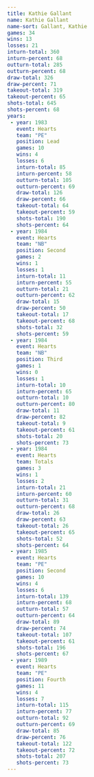 ```yaml
---
title: Kathie Gallant
name: Kathie Gallant
name-sort: Gallant, Kathie
games: 34
wins: 13
losses: 21
inturn-total: 360
inturn-percent: 68
outturn-total: 285
outturn-percent: 68
draw-total: 326
draw-percent: 71
takeout-total: 319
takeout-percent: 65
shots-total: 645
shots-percent: 68
years:
 - year: 1983
   event: Hearts
   team: "PE"
   position: Lead
   games: 10
   wins: 4
   losses: 6
   inturn-total: 85
   inturn-percent: 58
   outturn-total: 105
   outturn-percent: 69
   draw-total: 126
   draw-percent: 66
   takeout-total: 64
   takeout-percent: 59
   shots-total: 190
   shots-percent: 64
 - year: 1984
   event: Hearts
   team: "NB"
   position: Second
   games: 2
   wins: 1
   losses: 1
   inturn-total: 11
   inturn-percent: 55
   outturn-total: 21
   outturn-percent: 62
   draw-total: 15
   draw-percent: 50
   takeout-total: 17
   takeout-percent: 68
   shots-total: 32
   shots-percent: 59
 - year: 1984
   event: Hearts
   team: "NB"
   position: Third
   games: 1
   wins: 0
   losses: 1
   inturn-total: 10
   inturn-percent: 65
   outturn-total: 10
   outturn-percent: 80
   draw-total: 11
   draw-percent: 82
   takeout-total: 9
   takeout-percent: 61
   shots-total: 20
   shots-percent: 73
 - year: 1984
   event: Hearts
   team: Totals
   games: 3
   wins: 1
   losses: 2
   inturn-total: 21
   inturn-percent: 60
   outturn-total: 31
   outturn-percent: 68
   draw-total: 26
   draw-percent: 63
   takeout-total: 26
   takeout-percent: 65
   shots-total: 52
   shots-percent: 64
 - year: 1985
   event: Hearts
   team: "PE"
   position: Second
   games: 10
   wins: 4
   losses: 6
   inturn-total: 139
   inturn-percent: 68
   outturn-total: 57
   outturn-percent: 64
   draw-total: 89
   draw-percent: 74
   takeout-total: 107
   takeout-percent: 61
   shots-total: 196
   shots-percent: 67
 - year: 1989
   event: Hearts
   team: "PE"
   position: Fourth
   games: 11
   wins: 4
   losses: 7
   inturn-total: 115
   inturn-percent: 77
   outturn-total: 92
   outturn-percent: 69
   draw-total: 85
   draw-percent: 76
   takeout-total: 122
   takeout-percent: 72
   shots-total: 207
   shots-percent: 73
---
```

